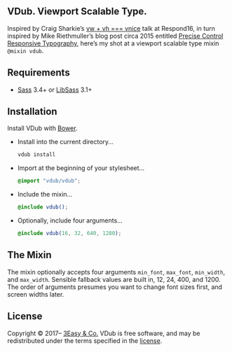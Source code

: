 ## VDub. Viewport Scalable Type.

Inspired by Craig Sharkie’s [vw + vh === vnice](http://webdirections.org/respond16/speakers/craig-sharkie.html) talk at Respond16, in turn inspired by Mike Riethmuller’s blog post circa 2015 entitled [Precise Control Responsive Typography](http://madebymike.com.au/writing/precise-control-responsive-typography/), here’s my shot at a viewport scalable type mixin `@mixin vdub`.

## Requirements

- [Sass](https://github.com/sass/sass) 3.4+ or [LibSass](https://github.com/sass/libsass) 3.1+

## Installation

Install VDub with [Bower](http://bower.io).

- Install into the current directory…

  ```bash
  vdub install
  ```
  
- Import at the beginning of your stylesheet…

  ```scss
  @import "vdub/vdub";
  ```
  
- Include the mixin…

	```scss
	@include vdub();
	```

- Optionally, include four arguments…

	```scss
	@include vdub(16, 32, 640, 1280);
	```

## The Mixin

The mixin optionally accepts four arguments `min_font`, `max_font`, `min_width`, and `max_width`. Sensible fallback values are built in, 12, 24, 400, and 1200. The order of arguments presumes you want to change font sizes first, and screen widths later.

## License

Copyright © 2017– [3Easy & Co.](http://3easy.org)
VDub is free software,
and may be redistributed under the terms specified in the [license](LICENSE.md).
